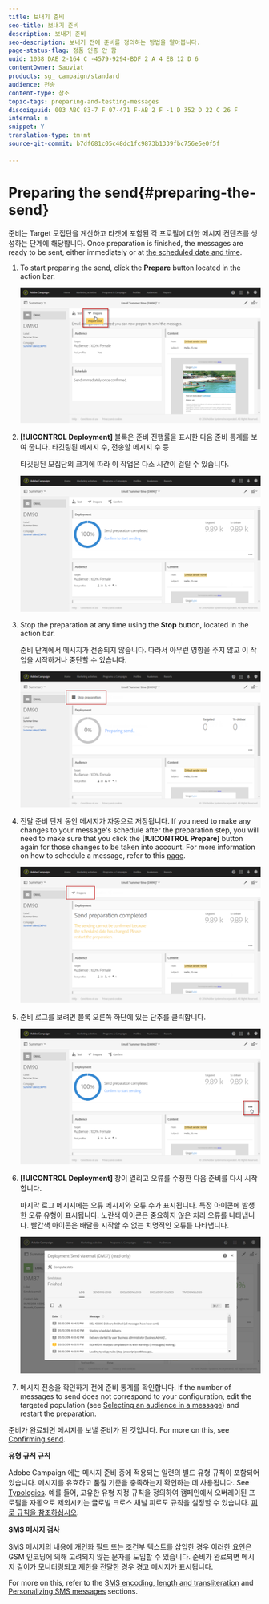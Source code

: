 ```yaml
---
title: 보내기 준비
seo-title: 보내기 준비
description: 보내기 준비
seo-description: 보내기 전에 준비를 정의하는 방법을 알아봅니다.
page-status-flag: 정품 인증 안 함
uuid: 1038 DAE 2-164 C -4579-9294-BDF 2 A 4 EB 12 D 6
contentOwner: Sauviat
products: sg_ campaign/standard
audience: 전송
content-type: 참조
topic-tags: preparing-and-testing-messages
discoiquuid: 003 ABC 83-7 F 07-471 F-AB 2 F -1 D 352 D 22 C 26 F
internal: n
snippet: Y
translation-type: tm+mt
source-git-commit: b7df681c05c48dc1fc9873b1339fbc756e5e0f5f

---
```



# Preparing the send{#preparing-the-send}

준비는 Target 모집단을 계산하고 타겟에 포함된 각 프로필에 대한 메시지 컨텐츠를 생성하는 단계에 해당합니다. Once preparation is finished, the messages are ready to be sent, either immediately or at [the scheduled date and time](../../sending/using/about-scheduling-messages.md).

1. To start preparing the send, click the **Prepare** button located in the action bar.

   ![](assets/preparing_delivery_2.png)

1. **[!UICONTROL Deployment]** 블록은 준비 진행률을 표시한 다음 준비 통계를 보여 줍니다. 타깃팅된 메시지 수, 전송할 메시지 수 등

   타깃팅된 모집단의 크기에 따라 이 작업은 다소 시간이 걸릴 수 있습니다.

   ![](assets/preparing_delivery.png)

1. Stop the preparation at any time using the **Stop** button, located in the action bar.

   준비 단계에서 메시지가 전송되지 않습니다. 따라서 아무런 영향을 주지 않고 이 작업을 시작하거나 중단할 수 있습니다.

   ![](assets/preparing_delivery_6.png)

1. 전달 준비 단계 동안 메시지가 자동으로 저장됩니다. If you need to make any changes to your message's schedule after the preparation step, you will need to make sure that you click the **[!UICONTROL Prepare]** button again for those changes to be taken into account. For more information on how to schedule a message, refer to this [page](../../sending/using/about-scheduling-messages.md).

   ![](assets/preparing_delivery_5.png)

1. 준비 로그를 보려면 블록 오른쪽 하단에 있는 단추를 클릭합니다.

   ![](assets/preparing_delivery_4.png)

1. **[!UICONTROL Deployment]** 창이 열리고 오류를 수정한 다음 준비를 다시 시작합니다.

   마지막 로그 메시지에는 오류 메시지와 오류 수가 표시됩니다. 특정 아이콘에 발생한 오류 유형이 표시됩니다. 노란색 아이콘은 중요하지 않은 처리 오류를 나타냅니다. 빨간색 아이콘은 배달을 시작할 수 없는 치명적인 오류를 나타냅니다.

   ![](assets/preparing_delivery_3.png)

1. 메시지 전송을 확인하기 전에 준비 통계를 확인합니다. If the number of messages to send does not correspond to your configuration, edit the targeted population (see [Selecting an audience in a message](../../audiences/using/selecting-an-audience-in-a-message.md)) and restart the preparation.

준비가 완료되면 메시지를 보낼 준비가 된 것입니다. For more on this, see [Confirming send](../../sending/using/confirming-the-send.md).

**유형 규칙 규칙**

Adobe Campaign 에는 메시지 준비 중에 적용되는 일련의 빌드 유형 규칙이 포함되어 있습니다. 메시지를 유효하고 품질 기준을 충족하는지 확인하는 데 사용됩니다. See [Typologies](../../administration/using/about-typology-rules.md). 예를 들어, 고유한 유형 지정 규칙을 정의하여 캠페인에서 오버레이된 프로필을 자동으로 제외시키는 글로벌 크로스 채널 피로도 규칙을 설정할 수 있습니다. [피로 규칙을 참조하십시오](../../administration/using/fatigue-rules.md).

**SMS 메시지 검사**

SMS 메시지의 내용에 개인화 필드 또는 조건부 텍스트를 삽입한 경우 이러한 요인은 GSM 인코딩에 의해 고려되지 않는 문자를 도입할 수 있습니다. 준비가 완료되면 메시지 길이가 모니터링되고 제한을 전달한 경우 경고 메시지가 표시됩니다.

For more on this, refer to the [SMS encoding, length and transliteration](../../administration/using/configuring-sms-channel.md#sms-encoding--length-and-transliteration) and [Personalizing SMS messages](../../channels/using/personalizing-sms-messages.md) sections.
